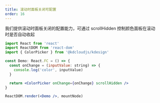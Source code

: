 ```yaml
---
title: 滚动时面板关闭可配置
order: 16
---
```


我们提供滚动时面板关闭的配置能力，可通过 scrollHidden 控制颜色面板在滚动时是否自动收起

```jsx
import React from 'react'
import ReactDOM from 'react-dom'
import { ColorPicker } from '@kdcloudjs/kdesign'

const Demo: React.FC = () => {
  const onChange = (inputValue: string) => {
    console.log('color', inputValue)
  }

  return <ColorPicker onChange={onChange} scrollHidden />
}

ReactDOM.render(<Demo />, mountNode)
```
